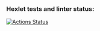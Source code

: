 ### Hexlet tests and linter status:
[![Actions Status](https://github.com/lada14/qa-engineer-project-84/actions/workflows/hexlet-check.yml/badge.svg)](https://github.com/lada14/qa-engineer-project-84/actions)